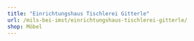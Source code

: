 ```yaml
---
title: "Einrichtungshaus Tischlerei Gitterle"
url: /mils-bei-imst/einrichtungshaus-tischlerei-gitterle/
shop: Möbel
---
```

